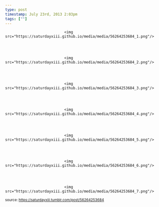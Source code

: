 ```yaml
---
type: post
timestamp: July 23rd, 2013 2:03pm
tags: [""]
---
```



                               <img src="https://saturdayxiii.github.io/media/media/56264253684_1.png"/>
                           

                                                                                                                           

                               <img src="https://saturdayxiii.github.io/media/media/56264253684_2.png"/>
                           

                                                                                                                           

                               <img src="https://saturdayxiii.github.io/media/media/56264253684_3.png"/>
                           

                                                                                                                           

                               <img src="https://saturdayxiii.github.io/media/media/56264253684_4.png"/>
                           

                                                                                                                           

                               <img src="https://saturdayxiii.github.io/media/media/56264253684_5.png"/>
                           

                                                                                                                           

                               <img src="https://saturdayxiii.github.io/media/media/56264253684_6.png"/>
                           

                                                                                                                           

                               <img src="https://saturdayxiii.github.io/media/media/56264253684_7.png"/>
                           

                                                                                                            
                
                
                
                
                                
<small>source: https://saturdayxiii.tumblr.com/post/56264253684</small>